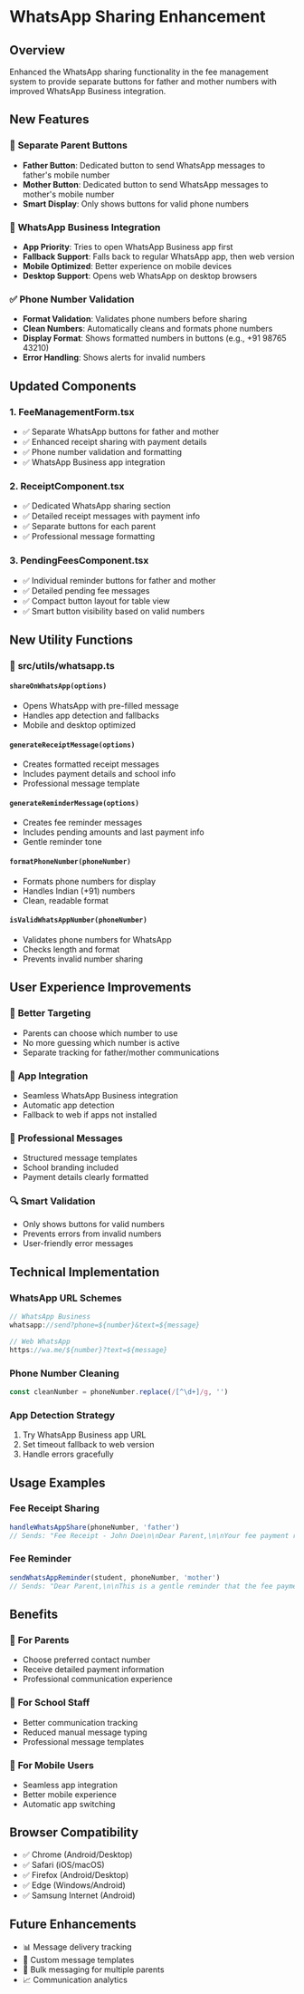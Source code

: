 # WhatsApp Sharing Enhancement

## Overview
Enhanced the WhatsApp sharing functionality in the fee management system to provide separate buttons for father and mother numbers with improved WhatsApp Business integration.

## New Features

### 🔄 **Separate Parent Buttons**
- **Father Button**: Dedicated button to send WhatsApp messages to father's mobile number
- **Mother Button**: Dedicated button to send WhatsApp messages to mother's mobile number
- **Smart Display**: Only shows buttons for valid phone numbers

### 📱 **WhatsApp Business Integration**
- **App Priority**: Tries to open WhatsApp Business app first
- **Fallback Support**: Falls back to regular WhatsApp app, then web version
- **Mobile Optimized**: Better experience on mobile devices
- **Desktop Support**: Opens web WhatsApp on desktop browsers

### ✅ **Phone Number Validation**
- **Format Validation**: Validates phone numbers before sharing
- **Clean Numbers**: Automatically cleans and formats phone numbers
- **Display Format**: Shows formatted numbers in buttons (e.g., +91 98765 43210)
- **Error Handling**: Shows alerts for invalid numbers

## Updated Components

### 1. **FeeManagementForm.tsx**
- ✅ Separate WhatsApp buttons for father and mother
- ✅ Enhanced receipt sharing with payment details
- ✅ Phone number validation and formatting
- ✅ WhatsApp Business app integration

### 2. **ReceiptComponent.tsx**
- ✅ Dedicated WhatsApp sharing section
- ✅ Detailed receipt messages with payment info
- ✅ Separate buttons for each parent
- ✅ Professional message formatting

### 3. **PendingFeesComponent.tsx**
- ✅ Individual reminder buttons for father and mother
- ✅ Detailed pending fee messages
- ✅ Compact button layout for table view
- ✅ Smart button visibility based on valid numbers

## New Utility Functions

### 📁 **src/utils/whatsapp.ts**

#### `shareOnWhatsApp(options)`
- Opens WhatsApp with pre-filled message
- Handles app detection and fallbacks
- Mobile and desktop optimized

#### `generateReceiptMessage(options)`
- Creates formatted receipt messages
- Includes payment details and school info
- Professional message template

#### `generateReminderMessage(options)`
- Creates fee reminder messages
- Includes pending amounts and last payment info
- Gentle reminder tone

#### `formatPhoneNumber(phoneNumber)`
- Formats phone numbers for display
- Handles Indian (+91) numbers
- Clean, readable format

#### `isValidWhatsAppNumber(phoneNumber)`
- Validates phone numbers for WhatsApp
- Checks length and format
- Prevents invalid number sharing

## User Experience Improvements

### 🎯 **Better Targeting**
- Parents can choose which number to use
- No more guessing which number is active
- Separate tracking for father/mother communications

### 📱 **App Integration**
- Seamless WhatsApp Business integration
- Automatic app detection
- Fallback to web if apps not installed

### 💬 **Professional Messages**
- Structured message templates
- School branding included
- Payment details clearly formatted

### 🔍 **Smart Validation**
- Only shows buttons for valid numbers
- Prevents errors from invalid numbers
- User-friendly error messages

## Technical Implementation

### **WhatsApp URL Schemes**
```javascript
// WhatsApp Business
whatsapp://send?phone=${number}&text=${message}

// Web WhatsApp
https://wa.me/${number}?text=${message}
```

### **Phone Number Cleaning**
```javascript
const cleanNumber = phoneNumber.replace(/[^\d+]/g, '')
```

### **App Detection Strategy**
1. Try WhatsApp Business app URL
2. Set timeout fallback to web version
3. Handle errors gracefully

## Usage Examples

### **Fee Receipt Sharing**
```typescript
handleWhatsAppShare(phoneNumber, 'father')
// Sends: "Fee Receipt - John Doe\n\nDear Parent,\n\nYour fee payment receipt is ready..."
```

### **Fee Reminder**
```typescript
sendWhatsAppReminder(student, phoneNumber, 'mother')
// Sends: "Dear Parent,\n\nThis is a gentle reminder that the fee payment for..."
```

## Benefits

### 👥 **For Parents**
- Choose preferred contact number
- Receive detailed payment information
- Professional communication experience

### 🏫 **For School Staff**
- Better communication tracking
- Reduced manual message typing
- Professional message templates

### 📱 **For Mobile Users**
- Seamless app integration
- Better mobile experience
- Automatic app switching

## Browser Compatibility
- ✅ Chrome (Android/Desktop)
- ✅ Safari (iOS/macOS)
- ✅ Firefox (Android/Desktop)
- ✅ Edge (Windows/Android)
- ✅ Samsung Internet (Android)

## Future Enhancements
- 📊 Message delivery tracking
- 📝 Custom message templates
- 🔄 Bulk messaging for multiple parents
- 📈 Communication analytics
